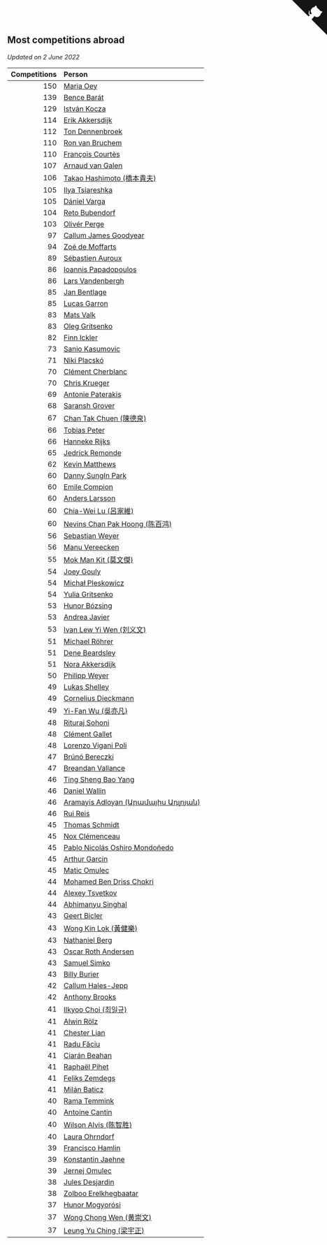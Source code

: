 ## Most competitions abroad

*Updated on  2 June 2022*

| Competitions | Person |
| ---: | :--- |
| 150 | [Maria Oey](https://www.worldcubeassociation.org/persons/2007OEYM01) |
| 139 | [Bence Barát](https://www.worldcubeassociation.org/persons/2008BARA01) |
| 129 | [István Kocza](https://www.worldcubeassociation.org/persons/2005KOCZ01) |
| 114 | [Erik Akkersdijk](https://www.worldcubeassociation.org/persons/2005AKKE01) |
| 112 | [Ton Dennenbroek](https://www.worldcubeassociation.org/persons/2003DENN01) |
| 110 | [Ron van Bruchem](https://www.worldcubeassociation.org/persons/2003BRUC01) |
| 110 | [François Courtès](https://www.worldcubeassociation.org/persons/2008COUR01) |
| 107 | [Arnaud van Galen](https://www.worldcubeassociation.org/persons/2006GALE01) |
| 106 | [Takao Hashimoto (橋本貴夫)](https://www.worldcubeassociation.org/persons/2007HASH01) |
| 105 | [Ilya Tsiareshka](https://www.worldcubeassociation.org/persons/2012TERE01) |
| 105 | [Dániel Varga](https://www.worldcubeassociation.org/persons/2008VARG01) |
| 104 | [Reto Bubendorf](https://www.worldcubeassociation.org/persons/2012BUBE01) |
| 103 | [Olivér Perge](https://www.worldcubeassociation.org/persons/2007PERG01) |
| 97 | [Callum James Goodyear](https://www.worldcubeassociation.org/persons/2012GOOD02) |
| 94 | [Zoé de Moffarts](https://www.worldcubeassociation.org/persons/2010MOFF02) |
| 89 | [Sébastien Auroux](https://www.worldcubeassociation.org/persons/2008AURO01) |
| 86 | [Ioannis Papadopoulos](https://www.worldcubeassociation.org/persons/2013PAPA01) |
| 86 | [Lars Vandenbergh](https://www.worldcubeassociation.org/persons/2003VAND01) |
| 85 | [Jan Bentlage](https://www.worldcubeassociation.org/persons/2010BENT01) |
| 85 | [Lucas Garron](https://www.worldcubeassociation.org/persons/2006GARR01) |
| 83 | [Mats Valk](https://www.worldcubeassociation.org/persons/2007VALK01) |
| 83 | [Oleg Gritsenko](https://www.worldcubeassociation.org/persons/2011GRIT01) |
| 82 | [Finn Ickler](https://www.worldcubeassociation.org/persons/2012ICKL01) |
| 73 | [Sanio Kasumovic](https://www.worldcubeassociation.org/persons/2009KASU01) |
| 71 | [Niki Placskó](https://www.worldcubeassociation.org/persons/2008PLAC01) |
| 70 | [Clément Cherblanc](https://www.worldcubeassociation.org/persons/2014CHER05) |
| 70 | [Chris Krueger](https://www.worldcubeassociation.org/persons/2006KRUE01) |
| 69 | [Antonie Paterakis](https://www.worldcubeassociation.org/persons/2012PATE01) |
| 68 | [Saransh Grover](https://www.worldcubeassociation.org/persons/2014GROV01) |
| 67 | [Chan Tak Chuen (陳德泉)](https://www.worldcubeassociation.org/persons/2007CHUE01) |
| 66 | [Tobias Peter](https://www.worldcubeassociation.org/persons/2014PETE03) |
| 66 | [Hanneke Rijks](https://www.worldcubeassociation.org/persons/2008RIJK01) |
| 65 | [Jedrick Remonde](https://www.worldcubeassociation.org/persons/2008REMO01) |
| 62 | [Kevin Matthews](https://www.worldcubeassociation.org/persons/2010MATT02) |
| 60 | [Danny SungIn Park](https://www.worldcubeassociation.org/persons/2015PARK13) |
| 60 | [Emile Compion](https://www.worldcubeassociation.org/persons/2007COMP01) |
| 60 | [Anders Larsson](https://www.worldcubeassociation.org/persons/2003LARS01) |
| 60 | [Chia-Wei Lu (呂家維)](https://www.worldcubeassociation.org/persons/2007LUCH01) |
| 60 | [Nevins Chan Pak Hoong (陈百鸿)](https://www.worldcubeassociation.org/persons/2010CHAN20) |
| 56 | [Sebastian Weyer](https://www.worldcubeassociation.org/persons/2010WEYE02) |
| 56 | [Manu Vereecken](https://www.worldcubeassociation.org/persons/2010VERE01) |
| 55 | [Mok Man Kit (莫文傑)](https://www.worldcubeassociation.org/persons/2009KITM01) |
| 54 | [Joey Gouly](https://www.worldcubeassociation.org/persons/2007GOUL01) |
| 54 | [Michał Pleskowicz](https://www.worldcubeassociation.org/persons/2009PLES01) |
| 54 | [Yulia Gritsenko](https://www.worldcubeassociation.org/persons/2012SIDO01) |
| 53 | [Hunor Bózsing](https://www.worldcubeassociation.org/persons/2009BOZS01) |
| 53 | [Andrea Javier](https://www.worldcubeassociation.org/persons/2010JAVI01) |
| 53 | [Ivan Lew Yi Wen (刘义文)](https://www.worldcubeassociation.org/persons/2012WENI01) |
| 51 | [Michael Röhrer](https://www.worldcubeassociation.org/persons/2009ROHR01) |
| 51 | [Dene Beardsley](https://www.worldcubeassociation.org/persons/2009BEAR01) |
| 51 | [Nora Akkersdijk](https://www.worldcubeassociation.org/persons/2009CHRI03) |
| 50 | [Philipp Weyer](https://www.worldcubeassociation.org/persons/2010WEYE01) |
| 49 | [Lukas Shelley](https://www.worldcubeassociation.org/persons/2016SHEL03) |
| 49 | [Cornelius Dieckmann](https://www.worldcubeassociation.org/persons/2009DIEC01) |
| 49 | [Yi-Fan Wu (吳亦凡)](https://www.worldcubeassociation.org/persons/2010WUIF01) |
| 48 | [Rituraj Sohoni](https://www.worldcubeassociation.org/persons/2012SOHO01) |
| 48 | [Clément Gallet](https://www.worldcubeassociation.org/persons/2004GALL02) |
| 48 | [Lorenzo Vigani Poli](https://www.worldcubeassociation.org/persons/2007POLI01) |
| 47 | [Brúnó Bereczki](https://www.worldcubeassociation.org/persons/2008BERE01) |
| 47 | [Breandan Vallance](https://www.worldcubeassociation.org/persons/2007VALL01) |
| 46 | [Ting Sheng Bao Yang](https://www.worldcubeassociation.org/persons/2008BAOY01) |
| 46 | [Daniel Wallin](https://www.worldcubeassociation.org/persons/2013WALL03) |
| 46 | [Aramayis Adloyan (Արամայիս Ադլոյան)](https://www.worldcubeassociation.org/persons/2012ADLO01) |
| 46 | [Rui Reis](https://www.worldcubeassociation.org/persons/2015REIS02) |
| 45 | [Thomas Schmidt](https://www.worldcubeassociation.org/persons/2013SCHM02) |
| 45 | [Nox Clémenceau](https://www.worldcubeassociation.org/persons/2015CLEM03) |
| 45 | [Pablo Nicolás Oshiro Mondoñedo](https://www.worldcubeassociation.org/persons/2010MOND01) |
| 45 | [Arthur Garcin](https://www.worldcubeassociation.org/persons/2014GARC27) |
| 45 | [Matic Omulec](https://www.worldcubeassociation.org/persons/2010OMUL02) |
| 44 | [Mohamed Ben Driss Chokri](https://www.worldcubeassociation.org/persons/2015CHOK01) |
| 44 | [Alexey Tsvetkov](https://www.worldcubeassociation.org/persons/2017TSVE02) |
| 44 | [Abhimanyu Singhal](https://www.worldcubeassociation.org/persons/2013SING12) |
| 43 | [Geert Bicler](https://www.worldcubeassociation.org/persons/2010BICL01) |
| 43 | [Wong Kin Lok (黃健樂)](https://www.worldcubeassociation.org/persons/2014LOKW01) |
| 43 | [Nathaniel Berg](https://www.worldcubeassociation.org/persons/2012BERG04) |
| 43 | [Oscar Roth Andersen](https://www.worldcubeassociation.org/persons/2008ANDE02) |
| 43 | [Samuel Simko](https://www.worldcubeassociation.org/persons/2016SIMK01) |
| 43 | [Billy Burier](https://www.worldcubeassociation.org/persons/2014BURI01) |
| 42 | [Callum Hales-Jepp](https://www.worldcubeassociation.org/persons/2012HALE01) |
| 42 | [Anthony Brooks](https://www.worldcubeassociation.org/persons/2008SEAR01) |
| 41 | [Ilkyoo Choi (최일규)](https://www.worldcubeassociation.org/persons/2008CHOI04) |
| 41 | [Alwin Rölz](https://www.worldcubeassociation.org/persons/2016ROLZ01) |
| 41 | [Chester Lian](https://www.worldcubeassociation.org/persons/2009LIAN03) |
| 41 | [Radu Făciu](https://www.worldcubeassociation.org/persons/2009FACI01) |
| 41 | [Ciarán Beahan](https://www.worldcubeassociation.org/persons/2012BEAH01) |
| 41 | [Raphaël Pihet](https://www.worldcubeassociation.org/persons/2011PIHE01) |
| 41 | [Feliks Zemdegs](https://www.worldcubeassociation.org/persons/2009ZEMD01) |
| 41 | [Milán Baticz](https://www.worldcubeassociation.org/persons/2005BATI01) |
| 40 | [Rama Temmink](https://www.worldcubeassociation.org/persons/2006TEMM01) |
| 40 | [Antoine Cantin](https://www.worldcubeassociation.org/persons/2010CANT02) |
| 40 | [Wilson Alvis (陈智胜)](https://www.worldcubeassociation.org/persons/2011ALVI01) |
| 40 | [Laura Ohrndorf](https://www.worldcubeassociation.org/persons/2009OHRN01) |
| 39 | [Francisco Hamlin](https://www.worldcubeassociation.org/persons/2012HAML01) |
| 39 | [Konstantin Jaehne](https://www.worldcubeassociation.org/persons/2015JAEH01) |
| 39 | [Jernej Omulec](https://www.worldcubeassociation.org/persons/2010OMUL01) |
| 38 | [Jules Desjardin](https://www.worldcubeassociation.org/persons/2010DESJ01) |
| 38 | [Zolboo Erelkhegbaatar](https://www.worldcubeassociation.org/persons/2013EREL01) |
| 37 | [Hunor Mogyorósi](https://www.worldcubeassociation.org/persons/2015MOGY01) |
| 37 | [Wong Chong Wen (黄崇文)](https://www.worldcubeassociation.org/persons/2014WENW01) |
| 37 | [Leung Yu Ching (梁宇正)](https://www.worldcubeassociation.org/persons/2008CHIN01) |


<a href="https://github.com/JustinTimeCuber/wca_statistics" class="github-corner" aria-label="View source on Github"><svg width="80" height="80" viewBox="0 0 250 250" style="fill:#151513; color:#fff; position: absolute; top: 0; border: 0; right: 0;" aria-hidden="true"><path d="M0,0 L115,115 L130,115 L142,142 L250,250 L250,0 Z"></path><path d="M128.3,109.0 C113.8,99.7 119.0,89.6 119.0,89.6 C122.0,82.7 120.5,78.6 120.5,78.6 C119.2,72.0 123.4,76.3 123.4,76.3 C127.3,80.9 125.5,87.3 125.5,87.3 C122.9,97.6 130.6,101.9 134.4,103.2" fill="currentColor" style="transform-origin: 130px 106px;" class="octo-arm"></path><path d="M115.0,115.0 C114.9,115.1 118.7,116.5 119.8,115.4 L133.7,101.6 C136.9,99.2 139.9,98.4 142.2,98.6 C133.8,88.0 127.5,74.4 143.8,58.0 C148.5,53.4 154.0,51.2 159.7,51.0 C160.3,49.4 163.2,43.6 171.4,40.1 C171.4,40.1 176.1,42.5 178.8,56.2 C183.1,58.6 187.2,61.8 190.9,65.4 C194.5,69.0 197.7,73.2 200.1,77.6 C213.8,80.2 216.3,84.9 216.3,84.9 C212.7,93.1 206.9,96.0 205.4,96.6 C205.1,102.4 203.0,107.8 198.3,112.5 C181.9,128.9 168.3,122.5 157.7,114.1 C157.9,116.9 156.7,120.9 152.7,124.9 L141.0,136.5 C139.8,137.7 141.6,141.9 141.8,141.8 Z" fill="currentColor" class="octo-body"></path></svg></a><style>.github-corner:hover .octo-arm{animation:octocat-wave 560ms ease-in-out}@keyframes octocat-wave{0%,100%{transform:rotate(0)}20%,60%{transform:rotate(-25deg)}40%,80%{transform:rotate(10deg)}}@media (max-width:500px){.github-corner:hover .octo-arm{animation:none}.github-corner .octo-arm{animation:octocat-wave 560ms ease-in-out}}</style>
